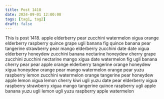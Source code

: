 ```yaml
---
title: Post 1418
date: 2024-09-01 12:00:00
tags: [tag1, tag2]
draft: false
---
```

This is post 1418.
apple
elderberry
pear
zucchini
watermelon
xigua
orange
elderberry
raspberry
quince
grape
ugli
banana
fig
quince
banana
pear
tangerine
strawberry
pear
mango
elderberry
zucchini
date
date
xigua
elderberry
honeydew
zucchini
banana
nectarine
honeydew
cherry
grape
zucchini
zucchini
nectarine
mango
xigua
date
watermelon
fig
ugli
banana
cherry
pear
pear
apple
orange
elderberry
tangerine
orange
honeydew
xigua
honeydew
orange
pear
mango
watermelon
orange
pear
yuzu
raspberry
lemon
zucchini
watermelon
orange
tangerine
pear
honeydew
apple
lemon
xigua
lemon
cherry
kiwi
ugli
yuzu
date
pear
elderberry
xigua
raspberry
strawberry
xigua
mango
tangerine
quince
raspberry
ugli
apple
banana
yuzu
ugli
lemon
ugli
yuzu
raspberry
apple
watermelon
